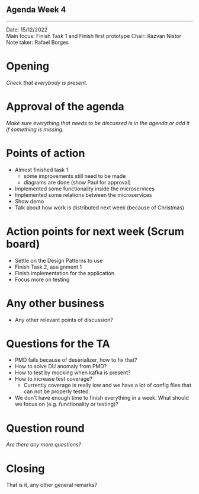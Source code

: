 ## Agenda Week 4

---

Date:           15/12/2022\
Main focus:     Finish Task 1 and Finish first prototype
Chair:          Razvan Nistor\
Note taker:     Rafael Borges

# Opening

*Check that everybody is present.*

# Approval of the agenda

*Make sure everything that needs to be discussed is in the agenda or add it if something is missing.*

# Points of action

- Almost finished task 1 
    * some improvements still need to be made
    * diagrams are done (show Paul for approval)
- Implemented some functionality inside the microservices
- Implemented some relations between the microservices
- Show demo
- Talk about how work is distributed next week (because of Christmas)

# Action points for next week (Scrum board)

- Settle on the Design Patterns to use
- Finish Task 2, assignment 1
- Finish implementation for the application
- Focus more on testing

# Any other business

- Any other relevant points of discussion?

# Questions for the TA

- PMD fails because of deserializer, how to fix that?
- How to solve DU anomaly from PMD?
- How to test by mocking when kafka is present?
- How to increase test coverage?
    * Currently coverage is really low and we have a lot of config files that can not be properly tested.
- We don't have enough time to finish everything in a week. What should we focus on (e.g. functionality or testing)?

# Question round

*Are there any more questions?*

# Closing

That is it, any other general remarks?
